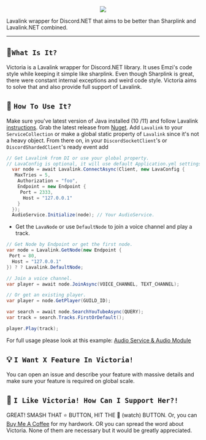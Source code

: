 <p align="center">
  <img src="https://i.imgur.com/i6wyG8k.gif" widht="70%">
</p>  

Lavalink wrapper for Discord.NET that aims to be better than Sharplink and Lavalink.NET combined.

---


## 🔧`What Is It?`
Victoria is a Lavalink wrapper for Discord.NET library. It uses Emzi's code style while keeping it simple like sharplink.
Even though Sharplink is great, there were constant internal exceptions and weird code style. Victoria aims to solve that and also provide full support of Lavalink.

## 🤔 `How To Use It?`
Make sure you've latest version of Java installed (10 /11) and follow Lavalink [instructions](https://github.com/Frederikam/Lavalink#server-configuration).
Grab the latest release from [Nuget](https://www.nuget.org/packages/Victoria/). Add `Lavalink` to your `ServiceCollection` or make a global static property of `Lavalink` since it's not a heavy object. From there on, in your `DiscordSocketClient`'s or `DiscordShardedClient`'s ready event add

```cs
// Get Lavalink from DI or use your global property. 
// LavaConfig is optional, it will use default Application.yml settings.
  var node = await Lavalink.ConnectAsync(Client, new LavaConfig {
   MaxTries = 5,
    Authorization = "foo",
    Endpoint = new Endpoint {
     Port = 2333,
      Host = "127.0.0.1"
    }
  });
  AudioService.Initialize(node); // Your AudioService.
  ```
  
- Get the `LavaNode` or use `DefaultNode` to join a voice channel and play a track.
 ```cs
 // Get Node by Endpoint or get the first node.
 var node = Lavalink.GetNode(new Endpoint {
  Port = 80,
   Host = "127.0.0.1"
 }) ? ? Lavalink.DefaultNode;

 // Join a voice channel.
 var player = await node.JoinAsync(VOICE_CHANNEL, TEXT_CHANNEL);

 // Or get an existing player.
 var player = node.GetPlayer(GUILD_ID);

 var search = await node.SearchYouTubeAsync(QUERY);
 var track = search.Tracks.FirstOrDefault();

 player.Play(track);
 ```
 
 For full usage please look at this example: [Audio Service & Audio Module](https://github.com/Yucked/Veronica/tree/6e472c53e67514c8dc6d0e51faae7f357f1fbc1e)

## 💡 `I Want X Feature In Victoria!`
You can open an issue and describe your feature with massive details and make sure your feature is required on global scale.

## 🚀 `I Like Victoria! How Can I Support Her?!`
GREAT! SMASH THAT :star: BUTTON, HIT THE :eyes: (watch) BUTTON. Or, you can [Buy Me A Coffee](https://www.buymeacoffee.com/Yucked) for my hardwork.
OR you can spread the word about Victoria. None of them are necessary but it would be greatly appreciated.
